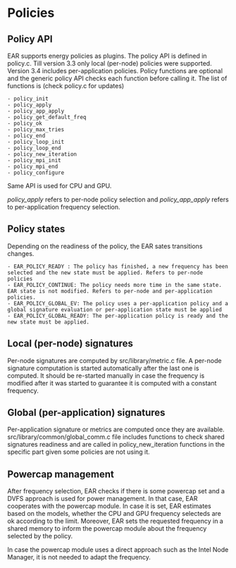 
# Policies

## Policy API

EAR supports energy policies as plugins. The policy API is defined in policy.c. Till version 3.3 only local (per-node) policies were supported. Version 3.4 includes per-application policies. Policy functions are optional and the generic policy API checks each function before calling it. The list of functions is (check policy.c for updates)

	- policy_init
	- policy_apply
	- policy_app_apply
	- policy_get_default_freq
	- policy_ok
	- policy_max_tries
	- policy_end
	- policy_loop_init
	- policy_loop_end
	- policy_new_iteration
	- policy_mpi_init
	- policy_mpi_end
	- policy_configure

Same API is used for CPU and GPU.


*policy_apply* refers to per-node policy selection and *policy_app_apply* refers to per-application frequency selection. 

## Policy states

Depending on the readiness of the policy, the EAR sates transitions changes. 

	- EAR_POLICY_READY : The policy has finished, a new frequency has been selected and the new state must be applied. Refers to per-node policies
	- EAR_POLICY_CONTINUE: The policy needs more time in the same state. EAR state is not modified. Refers to per-node and per-application policies.
	- EAR_POLICY_GLOBAL_EV: The policy uses a per-application policy and a global signature evaluation or per-application state must be applied
	- EAR_POLICY_GLOBAL_READY: The per-application policy is ready and the new state must be applied. 

## Local (per-node) signatures
Per-node signatures are computed by src/library/metric.c file. A per-node signature computation is started automatically after the last one is computed. It should be re-started manually in case the frequency is modified after it was started to guarantee it is computed with a constant frequency.

## Global (per-application) signatures
Per-application signature or metrics are computed once they are available. src/library/common/global_comm.c file includes functions to check shared signatures readiness and are called in policy_new_iteration functions in the specific part given some policies are not using it. 

## Powercap management

After frequency selection, EAR checks if there is some powercap set and a DVFS approach is used for power management. In that case, EAR cooperates with the powercap module. In case it is set, EAR estimates based on the models, whether the CPU and GPU frequency selecteds are ok according to the limit. Moreover, EAR sets the requested frequency in a shared memory to inform the powercap module about the frequency selected by the policy. 

In case the powercap module uses a direct approach such as the Intel Node Manager, it is not needed to adapt the frequency.
    





